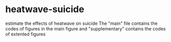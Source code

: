 # heatwave-suicide
estimate the effects of heatwave on suicide
The "main" file contains the codes of figures in the main figure and "supplementary" contains the codes of extented figures
